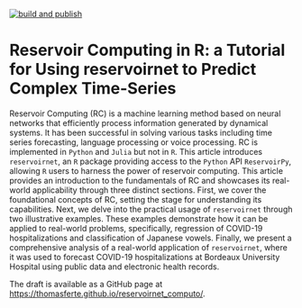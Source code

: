 [![build and publish](https://github.com/thomasferte/reservoirnet_computo/actions/workflows/build.yml/badge.svg)](https://github.com/thomasferte/reservoirnet_computo/actions/workflows/build.yml)

# Reservoir Computing in R: a Tutorial for Using reservoirnet to Predict Complex Time-Series

Reservoir Computing (RC) is a machine learning method based on neural
networks that efficiently process information generated by dynamical
systems. It has been successful in solving various tasks including time
series forecasting, language processing or voice processing. RC is
implemented in `Python` and `Julia` but not in `R`. This article
introduces `reservoirnet`, an `R` package providing access to the
`Python` API `ReservoirPy`, allowing `R` users to harness the power of
reservoir computing. This article provides an introduction to the
fundamentals of RC and showcases its real-world applicability through
three distinct sections. First, we cover the foundational concepts of
RC, setting the stage for understanding its capabilities. Next, we delve
into the practical usage of `reservoirnet` through two illustrative
examples. These examples demonstrate how it can be applied to real-world
problems, specifically, regression of COVID-19 hospitalizations and
classification of Japanese vowels. Finally, we present a comprehensive
analysis of a real-world application of `reservoirnet`, where it was
used to forecast COVID-19 hospitalizations at Bordeaux University
Hospital using public data and electronic health records.

The draft is available as a GitHub page at
<https://thomasferte.github.io/reservoirnet_computo/>.
